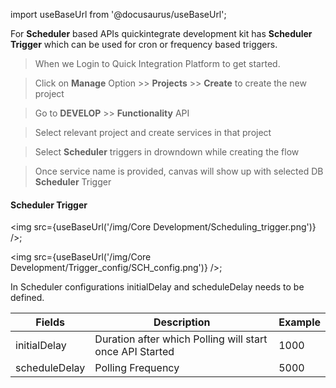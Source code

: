 import useBaseUrl from '@docusaurus/useBaseUrl';


For **Scheduler** based APIs quickintegrate development kit has **Scheduler Trigger** which can be used for cron or frequency based triggers.


>When we Login to Quick Integration Platform to get started.

>Click on **Manage** Option >> **Projects** >> **Create** to create the new project

>Go to **DEVELOP** >> **Functionality** API

>Select relevant project and create services in that project

>Select **Scheduler** triggers in drowndown while creating the flow

>Once service name is provided, canvas will show up with selected DB **Scheduler** Trigger

#### Scheduler Trigger
<img src={useBaseUrl('/img/Core Development/Scheduling_trigger.png')} />;

<img src={useBaseUrl('/img/Core Development/Trigger_config/SCH_config.png')} />;

In Scheduler configurations initialDelay and scheduleDelay needs to be defined. 

<table>
<thead>
<tr>
<th>Fields</th>
<th>Description</th>
<th>Example</th>
</tr>
</thead>
<tbody>
<tr>
<td>initialDelay</td>
<td>Duration after which Polling will start once API Started</td>
<td>1000</td>
</tr>
<tr>
<td>scheduleDelay</td>
<td>Polling Frequency</td>
<td>5000</td>
</tr>
</tbody>
</table>